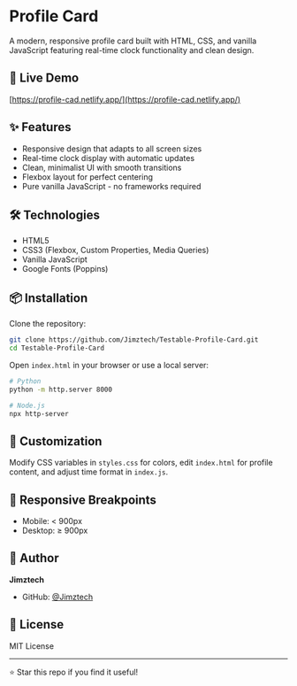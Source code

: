 # Profile Card

A modern, responsive profile card built with HTML, CSS, and vanilla JavaScript featuring real-time clock functionality and clean design.

## 🚀 Live Demo

[https://profile-cad.netlify.app/](https://profile-cad.netlify.app/)

## ✨ Features

- Responsive design that adapts to all screen sizes
- Real-time clock display with automatic updates
- Clean, minimalist UI with smooth transitions
- Flexbox layout for perfect centering
- Pure vanilla JavaScript - no frameworks required

## 🛠️ Technologies

- HTML5
- CSS3 (Flexbox, Custom Properties, Media Queries)
- Vanilla JavaScript
- Google Fonts (Poppins)

## 📦 Installation

Clone the repository:

```bash
git clone https://github.com/Jimztech/Testable-Profile-Card.git
cd Testable-Profile-Card
```

Open `index.html` in your browser or use a local server:

```bash
# Python
python -m http.server 8000

# Node.js
npx http-server
```

## 🎨 Customization

Modify CSS variables in `styles.css` for colors, edit `index.html` for profile content, and adjust time format in `index.js`.

## 📱 Responsive Breakpoints

- Mobile: < 900px
- Desktop: ≥ 900px

## 👤 Author

**Jimztech**
- GitHub: [@Jimztech](https://github.com/Jimztech)

## 📄 License

MIT License

---

⭐ Star this repo if you find it useful!
